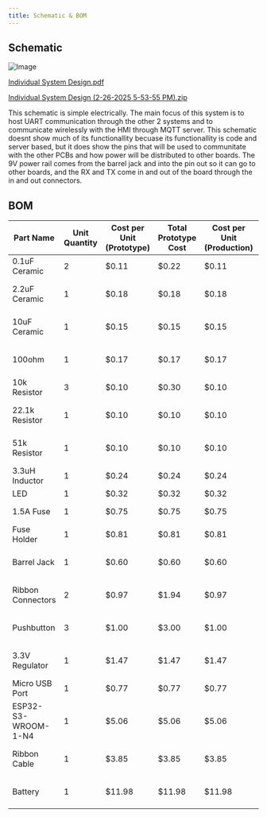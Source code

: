 ```yaml
---
title: Schematic & BOM
---
```


## Schematic

![Image](https://github.com/user-attachments/assets/a09aff7a-e1a4-4753-94e4-5c6dad9dcbe7)

[Individual System Design.pdf](https://github.com/user-attachments/files/18999858/Individual.System.Design.pdf)

[Individual System Design (2-26-2025 5-53-55 PM).zip](https://github.com/user-attachments/files/18999859/Individual.System.Design.2-26-2025.5-53-55.PM.zip)

This schematic is simple electrically. The main focus of this system is to host UART communication through the other 2 systems and to communicate wirelessly with the HMI through MQTT server. This schematic doesnt show much of its functionallity becuase its functionallity is code and server based, but it does show the pins that will be used to communitate with the other PCBs and how power will be distributed to other boards. The 9V power rail comes from the barrel jack and into the pin out so it can go to other boards, and the RX and TX come in and out of the board through the in and out connectors.

## BOM

| Part Name | Unit Quantity | Cost per Unit (Prototype) | Total Prototype Cost | Cost per Unit (Production) | Total Production Cost | Manufacturer | Manufacturer Part # | Vendor Link | Datasheet Link | Supplier | Supplier Part # | # Ordered | Date Ordered | # Recieved | Surplus | Designator |
|---|---|---|---|---|---|---|---|---|---|---|---|---|---|---|---|---|
| 0.1uF Ceramic | 2 | $0.11 | $0.22 | $0.11 | $0.22 | YAGEO | CC1206KRX7R8BB104 | https://www.digikey.com/en/products/detail/yageo/CC1206KRX7R8BB104/5884627 | https://www.yageo.com/upload/media/product/productsearch/datasheet/mlcc/UPY-GPHC_X7R_6.3V-to-250V_24.pdf | DigiKey | 311-3564-2-ND | 4 | 2/28 |  | -4 | C1, C4 |
| 2.2uF Ceramic | 1 | $0.18 | $0.18 | $0.18 | $0.18 | Samsung Electro-Mechanics | CL31B225KBHNNNE | https://www.digikey.com/en/products/detail/samsung-electro-mechanics/CL31B225KBHNNNE/3886949 | https://mm.digikey.com/Volume0/opasdata/d220001/medias/docus/503/CL31B225KBHNNNE_Character.pdf | DigiKey | 1276-1291-2-ND | 3 | 2/28 |  | -3 | C2 |
| 10uF Ceramic | 1 | $0.15 | $0.15 | $0.15 | $0.15 | Samsung Electro-Mechanics | CL31B106KAHNNNE | https://www.digikey.com/en/products/detail/samsung-electro-mechanics/CL31B106KAHNNNE/3887462 | https://mm.digikey.com/Volume0/opasdata/d220001/medias/docus/658/CL31B106KAHNNNE_Spec.pdf | DigiKey | 1276-1804-2-ND | 3 | 2/28 |  | -3 | C3 |
| 100ohm | 1 | $0.17 | $0.17 | $0.17 | $0.17 | Panasonic Electronic Components | ERJ-8ENF1000V | https://www.digikey.com/en/products/detail/panasonic-electronic-components/ERJ-8ENF1000V/88671 | https://industrial.panasonic.com/cdbs/www-data/pdf/RDA0000/AOA0000C304.pdf | DigiKey | P100FTR-ND | 3 | 2/28 |  | -3 | R5 |
| 10k Resistor | 3 | $0.10 | $0.30 | $0.10 | $0.30 | YAGEO | RC1206FR-0710KL | https://www.digikey.com/en/products/detail/yageo/RC1206FR-0710KL/728483 | https://www.yageo.com/upload/media/product/products/datasheet/rchip/PYu-RC_Group_51_RoHS_L_12.pdf | DigiKey | 311-10.0KFRCT-ND | 5 | 2/28 |  | -5 | R3, R4, R6 |
| 22.1k Resistor | 1 | $0.10 | $0.10 | $0.10 | $0.10 | Stackpole Electronics Inc | RNCP1206FTD22K1 | https://www.digikey.com/en/products/detail/stackpole-electronics-inc/RNCP1206FTD22K1/2240381 | https://www.seielect.com/catalog/sei-rncp.pdf | DigiKey | RNCP1206FTD22K1CT-ND | 3 | 2/28 |  | -3 | R2 |
| 51k Resistor | 1 | $0.10 | $0.10 | $0.10 | $0.10 | Stackpole Electronics Inc | RMCF1206JT51K0 | https://www.digikey.com/en/products/detail/stackpole-electronics-inc/RMCF1206JT51K0/1753857 | https://www.seielect.com/catalog/sei-rmcf_rmcp.pdf | DigiKey | RMCF1206JT51K0CT-ND | 3 | 2/28 |  | -3 | R1 |
| 3.3uH Inductor | 1 | $0.24 | $0.24 | $0.24 | $0.24 | Murata Electronics | LQM31PN3R3M00L | https://www.digikey.com/en/products/detail/murata-electronics/LQM31PN3R3M00L/2594619 | https://search.murata.co.jp/Ceramy/image/img/P02/JELF243B-0013.pdf | DigiKey | 490-6705-2-ND | 3 | 2/28 |  | -3 | L1 |
| LED | 1 | $0.32 | $0.32 | $0.32 | $0.32 | Dialight | 5988260107F | https://www.digikey.com/en/products/detail/dialight/5988260107F/1291286 | https://s3-us-west-2.amazonaws.com/catsy.557/Dialight_CBI_data_598-1206_Apr2018.pdf | DigiKey | 350-2052-2-ND | 3 | 2/28 |  | -3 | D1 |
| 1.5A Fuse | 1 | $0.75 | $0.75 | $0.75 | $0.75 | Littelfuse Inc. | 022501.5MXP | https://www.digikey.com/en/products/detail/littelfuse-inc/022501.5MXP/777788?&utm_adgroup=&utm_term=&utm_content=&gad_source=1 | https://www.littelfuse.com/assetdocs/littelfuse-fuse-224-225-datasheet?assetguid=26e6ad94-5fb7-4bad-acf6-da1c91c16d87 | DigiKey | F4663-ND | 3 | 2/28 |  | -3 | F1 |
| Fuse Holder | 1 | $0.81 | $0.81 | $0.81 | $0.81 | Keystone Electronics | 4628 | https://www.digikey.com/en/products/detail/keystone-electronics/4628/2137316?&utm_adgroup=&utm_term=&utm_content=&gad_source=1 | https://www.keyelco.com/userAssets/file/M65p44.pdf | DigiKey | 36-4628-ND | 2 | 2/28 |  | -2 |  |
| Barrel Jack | 1 | $0.60 | $0.60 | $0.60 | $0.60 | Same Sky (Formerly CUI Devices) | PJ-037A | https://www.digikey.com/en/products/detail/same-sky-formerly-cui-devices/PJ-037A/1644545 | https://www.cuidevices.com/product/resource/pj-037a.pdf | DigiKey | CP-037A-ND | 2 | 2/28 |  | -2 | J2 |
| Ribbon Connectors | 2 | $0.97 | $1.94 | $0.97 | $1.94 | Würth Elektronik | 61200821621 | https://www.digikey.com/en/products/detail/w-rth-elektronik/61200821621/4846916?&utm_adgroup=&utm_term=&utm_content=&gad_source=1 | https://www.we-online.com/components/products/datasheet/61200821621.pdf | DigiKey | 732-5395-ND | 3 | 2/28 |  | -3 | P2 |
| Pushbutton | 3 | $1.00 | $3.00 | $1.00 | $3.00 | Omron Electronics Inc-EMC Div | B3U-1000P | https://www.digikey.com/en/products/detail/omron-electronics-inc-emc-div/B3U-1000P/1534338 | https://omronfs.omron.com/en_US/ecb/products/pdf/en-b3u.pdf | DigiKey | SW1020TR-ND | 5 | 2/28 |  | -5 | S1, S2, S3 |
| 3.3V Regulator | 1 | $1.47 | $1.47 | $1.47 | $1.47 | Texas Instruments | LMR50410Y3FQDBVRQ1 | https://www.digikey.com/en/products/detail/texas-instruments/LMR50410Y3FQDBVRQ1/13562985 | https://www.ti.com/lit/ds/symlink/lmr50410-q1.pdf | DigiKey | 296-LMR50410Y3FQDBVRQ1TR-ND | 3 | 2/28 |  | -3 | U1 |
| Micro USB Port | 1 | $0.77 | $0.77 | $0.77 | $0.77 | GCT | USB3131-30-0230-A | https://www.digikey.com/en/products/detail/gct/USB3131-30-0230-A/9859642 | https://gct.co/files/specs/usb3131-spec.pdf | DigiKey | 2073-USB3131-30-0230-ATR-ND | 0 | 2/28 |  | 0 | J1 |
| ESP32-S3-WROOM-1-N4 | 1 | $5.06 | $5.06 | $5.06 | $5.06 | Espressif Systems | ESP32-S3-WROOM-1-N4 | https://www.digikey.com/en/products/detail/espressif-systems/ESP32-S3-WROOM-1-N4/16162639 | https://www.espressif.com/sites/default/files/documentation/esp32-s3-wroom-1_wroom-1u_datasheet_en.pdf | DigiKey | 1965-ESP32-S3-WROOM-1-N4TR-ND | 0 | 2/28 |  | 0 | U2 |
| Ribbon Cable | 1 | $3.85 | $3.85 | $3.85 | $3.85 | Marvic International, Inc. | 530182808045 | https://www.amazon.com/gp/product/B07DFBPZLJ?smid=A64W1E1ZZHST0 | N/A | Amazon | B07DFBPZLJ | 1 | 2/28 |  | -1 |  |
| Battery | 1 | $11.98 | $11.98 | $11.98 | $11.98 | ShenZhen Maxpower Technology | LCLEBM | https://www.amazon.com/PAISUE-Rechargeable-Lithium-ion-Multimeter-Microphone/dp/B0B248DSFG?source=ps-sl-shoppingads-lpcontext&ref_=fplfs&smid=A2WEVNKRB72JGE&gQT=1 | N/A | Amazon | B0B248DSFG | 1 | 2/28 |  | -1 |  |
